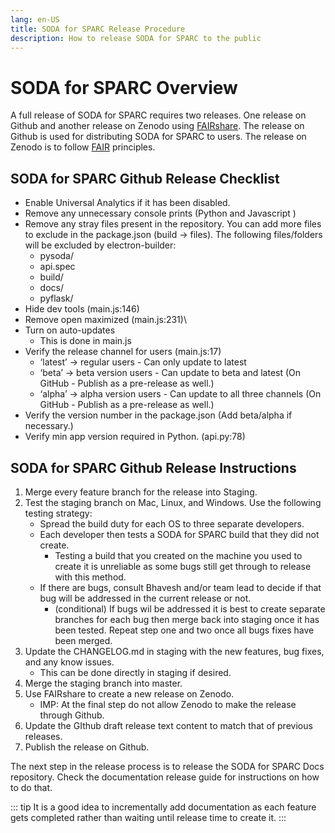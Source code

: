 ```yaml
---
lang: en-US
title: SODA for SPARC Release Procedure
description: How to release SODA for SPARC to the public
---
```


# SODA for SPARC Overview

A full release of SODA for SPARC requires two releases. One release on Github and another release on Zenodo using [FAIRshare](https://github.com/fairdataihub/FAIRshare). The release on Github is used for distributing SODA for SPARC to users. The release on Zenodo is to follow [FAIR](https://www.go-fair.org/fair-principles/) principles. 

## SODA for SPARC Github Release Checklist
- Enable Universal Analytics if it has been disabled.
- Remove any unnecessary console prints (Python and Javascript )
- Remove any stray files present in the repository. You can add more files to exclude in the package.json (build -> files). The following files/folders will be excluded by electron-builder:
    - pysoda/
    - api.spec
    - build/
    - docs/
    - pyflask/
- Hide dev tools (main.js:146)
- Remove open maximized (main.js:231)\
- Turn on auto-updates
    - This is done in main.js
- Verify the release channel for users (main.js:17)
    - ‘latest’ -> regular users - Can only update to latest
    - ‘beta’ -> beta version users - Can update to beta and latest (On GitHub - Publish as a pre-release as well.)
    - ‘alpha’ -> alpha version users - Can update to all three channels (On GitHub - Publish as a pre-release as well.)
- Verify the version number in the package.json (Add beta/alpha if necessary.)
- Verify min app version required in Python. (api.py:78)


## SODA for SPARC Github Release Instructions

1. Merge every feature branch for the release into Staging.
2. Test the staging branch on Mac, Linux, and Windows. Use the following testing strategy:
    - Spread the build duty for each OS to three separate developers.
    - Each developer then tests a SODA for SPARC build that they did not create.
        - Testing a build that you created on the machine you used to create it is unreliable as some bugs still get through to release with this method.
    - If there are bugs, consult Bhavesh and/or team lead to decide if that bug will be addressed in the current release or not.
        - (conditional) If bugs wil be addressed it is best to create separate branches for each bug then merge back into staging once it has been tested. Repeat step one and two once all bugs fixes have been merged.
3. Update the CHANGELOG.md in staging with the new features, bug fixes, and any know issues.
    - This can be done directly in staging if desired.
4. Merge the staging branch into master.
5. Use FAIRshare to create a new release on Zenodo.
    - IMP: At the final step do not allow Zenodo to make the release through Github. 
6. Update the GIthub draft release text content to match that of previous releases.
7. Publish the release on Github.

The next step in the release process is to release the SODA for SPARC Docs repository. Check the documentation release guide for instructions on how to do that.

::: tip
It is a good idea to incrementally add documentation as each feature gets completed rather than waiting until release time to create it.
:::







